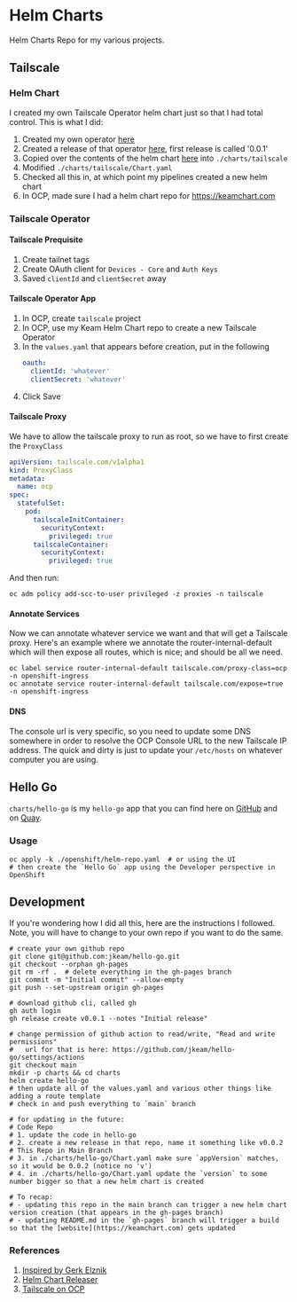 # Helm Charts

Helm Charts Repo for my various projects.

## Tailscale

### Helm Chart

I created my own Tailscale Operator helm chart just so that I had total control.
This is what I did:

1. Created my own operator [here](https://github.com/jkeam/tailscale-ocp-operator)
2. Created a release of that operator [here](https://quay.io/jkeam/tailscale-ocp-operator), first release is called '0.0.1'
3. Copied over the contents of the helm chart [here](https://github.com/tailscale/tailscale/tree/main/cmd/k8s-operator/deploy/chart) into `./charts/tailscale`
4. Modified `./charts/tailscale/Chart.yaml`
5. Checked all this in, at which point my pipelines created a new helm chart
6. In OCP, made sure I had a helm chart repo for https://keamchart.com

### Tailscale Operator

#### Tailscale Prequisite

1. Create tailnet tags
2. Create OAuth client for `Devices - Core` and `Auth Keys`
3. Saved `clientId` and `clientSecret` away

#### Tailscale Operator App

1. In OCP, create `tailscale` project
2. In OCP, use my Keam Helm Chart repo to create a new Tailscale Operator
3. In the `values.yaml` that appears before creation, put in the following
    ```yaml
    oauth:
      clientId: 'whatever'
      clientSecret: 'whatever'
    ```
4. Click Save


#### Tailscale Proxy

We have to allow the tailscale proxy to run as root,
so we have to first create the `ProxyClass`


```yaml
apiVersion: tailscale.com/v1alpha1
kind: ProxyClass
metadata:
  name: ocp
spec:
  statefulSet:
    pod:
      tailscaleInitContainer:
        securityContext:
          privileged: true
      tailscaleContainer:
        securityContext:
          privileged: true
```

And then run:

```shell
oc adm policy add-scc-to-user privileged -z proxies -n tailscale
```

#### Annotate Services

Now we can annotate whatever service we want and that will get a Tailscale proxy.
Here's an example where we annotate the router-internal-default which will then
expose all routes, which is nice; and should be all we need.

```shell
oc label service router-internal-default tailscale.com/proxy-class=ocp -n openshift-ingress
oc annotate service router-internal-default tailscale.com/expose=true -n openshift-ingress
```

#### DNS

The console url is very specific, so you need to update some DNS somewhere in order to resolve the OCP Console URL to the new Tailscale IP address.  The quick and dirty is just to update your `/etc/hosts` on whatever computer you are using.


## Hello Go

`charts/hello-go` is my `hello-go` app that you can find here on [GitHub](https://github.com/jkeam/hello-go) and on [Quay](https://quay.io/repository/jkeam/hello-go?tab=tags).

### Usage

```shell
oc apply -k ./openshift/helm-repo.yaml  # or using the UI
# then create the `Hello Go` app using the Developer perspective in OpenShift
```

## Development

If you're wondering how I did all this, here are the instructions I followed.
Note, you will have to change to your own repo if you want to do the same.

```shell
# create your own github repo
git clone git@github.com:jkeam/hello-go.git
git checkout --orphan gh-pages
git rm -rf .  # delete everything in the gh-pages branch
git commit -m "Initial commit" --allow-empty
git push --set-upstream origin gh-pages

# download github cli, called gh
gh auth login
gh release create v0.0.1 --notes "Initial release"

# change permission of github action to read/write, "Read and write permissions"
#   url for that is here: https://github.com/jkeam/hello-go/settings/actions
git checkout main
mkdir -p charts && cd charts
helm create hello-go
# then update all of the values.yaml and various other things like adding a route template
# check in and push everything to `main` branch

# for updating in the future:
# Code Repo
# 1. update the code in hello-go
# 2. create a new release in that repo, name it something like v0.0.2
# This Repo in Main Branch
# 3. in ./charts/hello-go/Chart.yaml make sure `appVersion` matches, so it would be 0.0.2 (notice no 'v')
# 4. in ./charts/hello-go/Chart.yaml update the `version` to some number bigger so that a new helm chart is created

# To recap:
# - updating this repo in the main branch can trigger a new helm chart version creation (that appears in the gh-pages branch)
# - updating README.md in the `gh-pages` branch will trigger a build so that the [website](https://keamchart.com) gets updated
```

### References

1. [Inspired by Gerk Elznik](https://medium.com/@gerkElznik/provision-a-free-personal-helm-chart-repo-using-github-583b668d9ba4)
2. [Helm Chart Releaser](https://helm.sh/docs/howto/chart_releaser_action/)
3. [Tailscale on OCP](https://blog.cszevaco.com/blog/tailscale)
